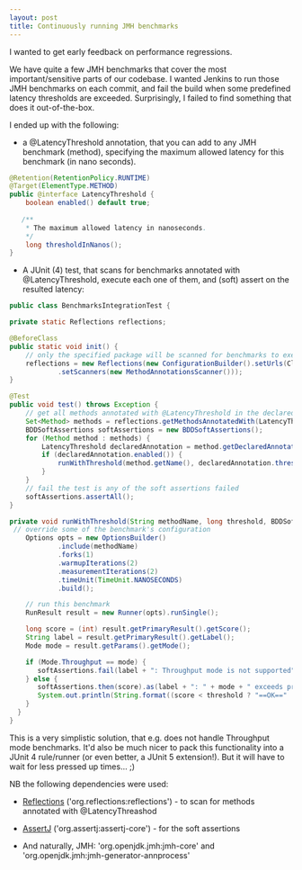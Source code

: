 ```yaml
---
layout: post
title: Continuously running JMH benchmarks
---
```


I wanted to get early feedback on performance regressions.

We have quite a few JMH benchmarks that cover the most important/sensitive parts of our codebase. I wanted Jenkins to run those JMH benchmarks on each commit, and fail the build when some predefined latency thresholds are exceeded.
Surprisingly, I failed to find something that does it out-of-the-box.

I ended up with the following:

* a @LatencyThreshold annotation, that you can add to any JMH benchmark (method), specifying the maximum allowed latency for this benchmark (in nano seconds).
```java
@Retention(RetentionPolicy.RUNTIME)  
@Target(ElementType.METHOD)  
public @interface LatencyThreshold {  
    boolean enabled() default true;
    
   /**  
    * The maximum allowed latency in nanoseconds.
    */ 
    long thresholdInNanos();  
}
```
* A JUnit (4) test, that scans for benchmarks annotated with @LatencyThreshold, execute each one of them, and (soft) assert on the resulted latency:

```java
public class BenchmarksIntegrationTest {  

private static Reflections reflections;  

@BeforeClass  
public static void init() {  
    // only the specified package will be scanned for benchmarks to execute
    reflections = new Reflections(new ConfigurationBuilder().setUrls(ClasspathHelper.forPackage("my.benchmarks.package"))  
            .setScanners(new MethodAnnotationsScanner()));  
}  

@Test  
public void test() throws Exception {  
    // get all methods annotated with @LatencyThreshold in the declared package
    Set<Method> methods = reflections.getMethodsAnnotatedWith(LatencyThreshold.class);  
    BDDSoftAssertions softAssertions = new BDDSoftAssertions();  
    for (Method method : methods) {  
        LatencyThreshold declaredAnnotation = method.getDeclaredAnnotation(LatencyThreshold.class);  
        if (declaredAnnotation.enabled()) {  
            runWithThreshold(method.getName(), declaredAnnotation.thresholdInNanos(), softAssertions);  
        }  
    }  
    // fail the test is any of the soft assertions failed
    softAssertions.assertAll();  
}  

private void runWithThreshold(String methodName, long threshold, BDDSoftAssertions softAssertions) throws RunnerException {  
 // override some of the benchmark's configuration 
    Options opts = new OptionsBuilder()  
            .include(methodName)  
            .forks(1)  
            .warmupIterations(2)  
            .measurementIterations(2)  
            .timeUnit(TimeUnit.NANOSECONDS)  
            .build();  

    // run this benchmark
    RunResult result = new Runner(opts).runSingle();  

    long score = (int) result.getPrimaryResult().getScore();  
    String label = result.getPrimaryResult().getLabel();  
    Mode mode = result.getParams().getMode();  

    if (Mode.Throughput == mode) {  
       softAssertions.fail(label + ": Throughput mode is not supported");  
    } else {  
       softAssertions.then(score).as(label + ": " + mode + " exceeds predefined threshold").isLessThan(threshold);  
       System.out.println(String.format((score < threshold ? "==OK==" : "==FAILED==") + " %s: %s %sns satisfies predefined threshold %sns", label, mode, score, threshold));  
    }  
  }           
}
```
This is a very simplistic solution, that e.g. does not handle Throughput mode benchmarks. It'd also be much nicer to pack this functionality into a JUnit 4 rule/runner (or even better, a JUnit 5 extension!). But it will have to wait for less pressed up times... ;) 

NB the following dependencies were used:

* [Reflections](https://github.com/ronmamo/reflections) ('org.reflections:reflections') - to scan for methods annotated with @LatencyThreashod

* [AssertJ](http://joel-costigliola.github.io/assertj/) ('org.assertj:assertj-core') - for the soft assertions

* And naturally, JMH: 'org.openjdk.jmh:jmh-core' and 'org.openjdk.jmh:jmh-generator-annprocess'  
